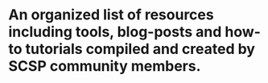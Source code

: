 # An organized list of resources including tools, blog-posts and how-to tutorials compiled and created by SCSP community members.
